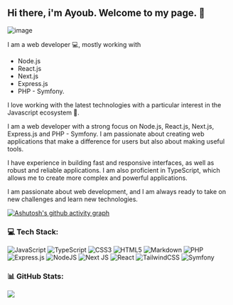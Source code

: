 ## Hi there, i'm Ayoub. Welcome to my page. 👋

![image](https://github.com/ioayoub/ioayoub/assets/66207978/5eccbf18-15ac-46b4-b868-288745fc3ed0)

I am a web developer 💻, mostly working with 
- Node.js
- React.js
- Next.js
- Express.js
- PHP - Symfony.

I love working with the latest technologies with a particular interest in the Javascript ecosystem 🚀.

I am a web developer with a strong focus on Node.js, React.js, Next.js, Express.js and PHP - Symfony. I am passionate about creating web applications that make a difference for users but also about making useful tools.

I have experience in building fast and responsive interfaces, as well as robust and reliable applications. I am also proficient in TypeScript, which allows me to create more complex and powerful applications.

I am passionate about web development, and I am always ready to take on new challenges and learn new technologies.

[![Ashutosh's github activity graph](https://github-readme-activity-graph.vercel.app/graph?username=ioayoub&bg_color=000&color=f9ce5c&line=f9ce5c&point=f9ce5c&area=true&hide_border=true)](https://github.com/ashutosh00710/github-readme-activity-graph)

### 💻 Tech Stack:
![JavaScript](https://img.shields.io/badge/javascript-%23323330.svg?style=for-the-badge&logo=javascript&logoColor=%23F7DF1E) ![TypeScript](https://img.shields.io/badge/typescript-%23007ACC.svg?style=for-the-badge&logo=typescript&logoColor=white) ![CSS3](https://img.shields.io/badge/css3-%231572B6.svg?style=for-the-badge&logo=css3&logoColor=white) ![HTML5](https://img.shields.io/badge/html5-%23E34F26.svg?style=for-the-badge&logo=html5&logoColor=white) ![Markdown](https://img.shields.io/badge/markdown-%23000000.svg?style=for-the-badge&logo=markdown&logoColor=white) ![PHP](https://img.shields.io/badge/php-%23777BB4.svg?style=for-the-badge&logo=php&logoColor=white) ![Express.js](https://img.shields.io/badge/express.js-%23404d59.svg?style=for-the-badge&logo=express&logoColor=%2361DAFB) ![NodeJS](https://img.shields.io/badge/node.js-6DA55F?style=for-the-badge&logo=node.js&logoColor=white) ![Next JS](https://img.shields.io/badge/Next-black?style=for-the-badge&logo=next.js&logoColor=white) ![React](https://img.shields.io/badge/react-%2320232a.svg?style=for-the-badge&logo=react&logoColor=%2361DAFB) ![TailwindCSS](https://img.shields.io/badge/tailwindcss-%2338B2AC.svg?style=for-the-badge&logo=tailwind-css&logoColor=white) ![Symfony](https://img.shields.io/badge/symfony-%23000000.svg?style=for-the-badge&logo=symfony&logoColor=white) 

### 📊 GitHub Stats:

![](https://github-readme-streak-stats.herokuapp.com/?user=ioayoub&theme=dark&hide_border=false)<br/>

